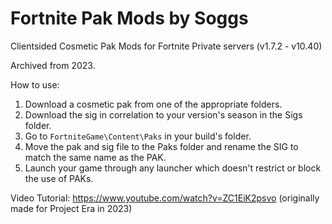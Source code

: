 # Fortnite Pak Mods by Soggs
Clientsided Cosmetic Pak Mods for Fortnite Private servers (v1.7.2 - v10.40)

Archived from 2023. 

How to use:
1) Download a cosmetic pak from one of the appropriate folders.
2) Download the sig in correlation to your version's season in the Sigs folder.
3) Go to `FortniteGame\Content\Paks` in your build's folder.
4) Move the pak and sig file to the Paks folder and rename the SIG to match the same name as the PAK.
5) Launch your game through any launcher which doesn't restrict or block the use of PAKs.

Video Tutorial: https://www.youtube.com/watch?v=ZC1EiK2psvo (originally made for Project Era in 2023)
